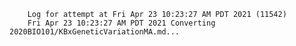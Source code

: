         Log for attempt at Fri Apr 23 10:23:27 AM PDT 2021 (11542)
        Fri Apr 23 10:23:27 AM PDT 2021 Converting 2020BIO101/KBxGeneticVariationMA.md...
